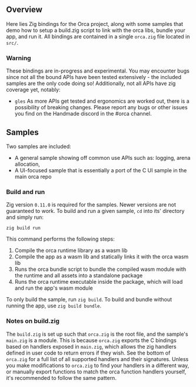 ## Overview
Here lies Zig bindings for the Orca project, along with some samples that demo how to setup a build.zig script to link with the orca libs, bundle your app, and run it. All bindings are contained in a single `orca.zig` file located in `src/`. 

### Warning
These bindings are in-progress and experimental. You may encounter bugs since not all the bound APIs have been tested extensively - the included samples are the only code doing so! Additionally, not all APIs have zig coverage yet, notably:
* `gles`
As more APIs get tested and ergonomics are worked out, there is a possibility of breaking changes. Please report any bugs or other issues you find on the Handmade discord in the #orca channel.

## Samples
Two samples are included:
* A general sample showing off common use APIs such as: logging, arena allocation, 
* A UI-focused sample that is essentially a port of the C UI sample in the main orca repo

### Build and run
Zig version `0.11.0` is required for the samples. Newer versions are not guaranteed to work. To build and run a given sample, `cd` into its' directory and simply run:
```
zig build run
```

This command performs the following steps:
1. Compile the orca runtime library as a wasm lib
2. Compile the app as a wasm lib and statically links it with the orca wasm lib
3. Runs the orca bundle script to bundle the compiled wasm module with the runtime and all assets into a standalone package
4. Runs the orca runtime executable inside the package, which will load and run the app's wasm module

To only build the sample, run `zig build`.
To build and bundle without running the app, use `zig build bundle`.

### Notes on build.zig
The `build.zig` is set up such that `orca.zig` is the root file, and the sample's `main.zig` is a module. This is because `orca.zig` exports the C bindings based on handlers exposed in `main.zig`, which allows the zig handlers defined in user code to return errors if they wish. See the bottom of `orca.zig` for a full list of all supported handlers and their signatures. Unless you make modifications to `orca.zig` to find your handlers in a different way, or manually export functions to match the orca function handlers yourself, it's recommended to follow the same pattern.

